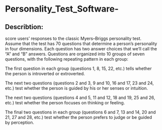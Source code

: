 # Personality_Test_Software-

## Describtion: 
score users’ responses to the classic Myers–Briggs personality test. Assume that the test has 70 questions that determine a person’s personality in four dimensions. Each question has two answer choices that we’ll call the “A” and “B” answers. Questions are organized into 10 groups of seven questions, with the following repeating pattern in each group:

The first question in each group (questions 1, 8, 15, 22, etc.) tells whether the person is introverted or extroverted.

The next two questions (questions 2 and 3, 9 and 10, 16 and 17, 23 and 24, etc.) test whether the person is guided by his or her senses or intuition.

The next two questions (questions 4 and 5, 11 and 12, 18 and 19, 25 and 26, etc.) test whether the person focuses on thinking or feeling.

The final two questions in each group (questions 6 and 7, 13 and 14, 20 and 21, 27 and 28, etc.) test whether the person prefers to judge or be guided by perception.
